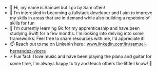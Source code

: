 - 👋 Hi, my name is Samuel but I go by Sam often!
- 👀 I’m interested in becoming a fullstack developer and I aim to improve my skills in areas that are in demand while also building a repetoire of skills for fun 
- 🌱 I’m currently learning Go for my apprenticeship and have been studying Swift for a few months. I'm looking into delving into some frameworks. Feel free to share resources with me, I'd appreciate it!
- 📫 Reach out to me on LinkenIn here : www.linkedin.com/in/samuel-hernandez-vicera
- ⚡ Fun fact: I love music and have been playing the piano and guitar for some time, I'm always happy to try and teach others the little I know! 🎼

<!---
Sam-Vicera/Sam-Vicera is a ✨ special ✨ repository because its `README.md` (this file) appears on your GitHub profile.
You can click the Preview link to take a look at your changes.
--->
